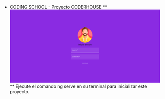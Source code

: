 * CODING SCHOOL - Proyecto CODERHOUSE
** ![Image text](https://github.com/Leon2192/E-Learning-Platform-Angular/blob/master/src/assets/img/Screen.png)
** Ejecute el comando ng serve en su terminal para inicializar este proyecto.
